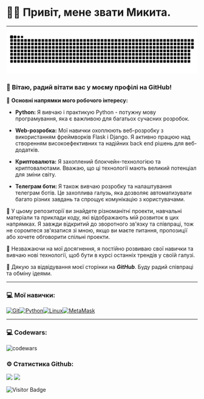 
# 💙💛 Привіт, мене звати Микита.

---

<p align="center">
 <img width="600" src="assets/github-snake.svg" alt="snake"/>
</p>

### 👋 Вітаю, радий вітати вас у моєму профілі на GitHub!

🚀 **Основні напрямки мого робочого інтересу:**

 - **Python:** Я вивчаю і практикую Python - потужну мову програмування, яка є важливою для багатьох сучасних розробок.

 - **Web-розробка:** Мої навички охоплюють веб-розробку з використанням фреймворків Flask і Django. Я активно працюю над створенням високоефективних та надійних back end рішень для веб-додатків.

 - **Криптовалюта:** Я захоплений блокчейн-технологією та криптовалютами. Вважаю, що ці технології мають великий потенціал для зміни світу.

 - **Телеграм боти:** Я також вивчаю розробку та налаштування телеграм ботів. Це захоплива галузь, яка дозволяє автоматизувати багато різних завдань та спрощує комунікацію з користувачами.

 📂 У цьому репозиторії ви знайдете різноманітні проекти, навчальні матеріали та приклади коду, які відображають мій розвиток в цих напрямках. Я завжди відкритий до зворотного зв'язку та співпраці, тож не соромтеся зв'язатися зі мною, якщо ви маєте   питання, пропозиції або хочете обговорити спільні проекти.

 🌱 Незважаючи на мої досягнення, я постійно розвиваю свої навички та вивчаю нові технології, щоб бути в курсі останніх трендів у своїй галузі.

 🚀 Дякую за відвідування моєї сторінки на ***GitHub***. Буду радий співпраці та обміну ідеями. 

---

### 💻 Мої навички:

<p align="left">
<a href="https://git-scm.com/" target="_blank" rel="noreferrer"><img src="https://raw.githubusercontent.com/danielcranney/readme-generator/main/public/icons/skills/git-colored.svg" width="36" height="36" alt="Git" /></a><a href="https://www.python.org/" target="_blank" rel="noreferrer"><img src="https://raw.githubusercontent.com/danielcranney/readme-generator/main/public/icons/skills/python-colored.svg" width="36" height="36" alt="Python" /></a><a href="https://www.linux.org" target="_blank" rel="noreferrer"><img src="https://raw.githubusercontent.com/danielcranney/readme-generator/main/public/icons/skills/linux-colored.svg" width="36" height="36" alt="Linux" /></a><a href="https://metamask.io/" target="_blank" rel="noreferrer"><img src="https://raw.githubusercontent.com/danielcranney/readme-generator/main/public/icons/skills/metamask-colored.svg" width="36" height="36" alt="MetaMask" /></a></p>

---

### 💻 Codewars:

![codewars](https://www.codewars.com/users/CyberPsychoPlus/badges/large)

### ⚙️ Статистика Github:

![](http://github-profile-summary-cards.vercel.app/api/cards/stats?username=CyberPsychoPlus&theme=midnight_purple&) ![](http://github-profile-summary-cards.vercel.app/api/cards/most-commit-language?username=CyberPsychoPlus&theme=midnight_purple)

![Visitor Badge](https://visitor-badge.laobi.icu/badge?page_id=CyberPsychoPlus)
